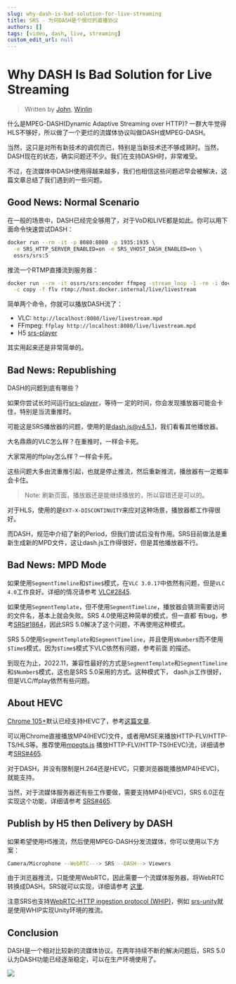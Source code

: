 ```yaml
---
slug: why-dash-is-bad-solution-for-live-streaming
title: SRS - 为何DASH是个很烂的直播协议
authors: []
tags: [video, dash, live, streaming]
custom_edit_url: null
---
```


# Why DASH Is Bad Solution for Live Streaming

> Written by [John](https://github.com/xiaozhihong), [Winlin](https://github.com/winlinvip)

什么是MPEG-DASH(Dynamic Adaptive Streaming over HTTP)? 一群大牛觉得HLS不够好，所以做了一个更烂的流媒体协议叫做DASH或MPEG-DASH。

当然，这只是对所有新技术的调侃而已，特别是当新技术还不够成熟时。当然，DASH现在的状态，确实问题还不少。我们在支持DASH时，非常难受。

不过，在流媒体中DASH使用得越来越多，我们也相信这些问题迟早会被解决，这篇文章总结了我们遇到的一些问题。

<!--truncate-->

## Good News: Normal Scenario

在一般的场景中，DASH已经完全够用了，对于VoD和LIVE都是如此。你可以用下面命令快速尝试DASH：

```bash
docker run --rm -it -p 8080:8080 -p 1935:1935 \
  -e SRS_HTTP_SERVER_ENABLED=on -e SRS_VHOST_DASH_ENABLED=on \
  ossrs/srs:5
```

推流一个RTMP直播流到服务器：

```bash
docker run --rm -it ossrs/srs:encoder ffmpeg -stream_loop -1 -re -i doc/source.flv \
  -c copy -f flv rtmp://host.docker.internal/live/livestream
```

简单两个命令，你就可以播放DASH流了：

* VLC: `http://localhost:8080/live/livestream.mpd`
* FFmpeg: `ffplay http://localhost:8080/live/livestream.mpd`
* H5 [srs-player](http://localhost:8080/players/srs_player.html?stream=livestream.mpd&autostart=true)

其实用起来还是非常简单的。

## Bad News: Republishing

DASH的问题到底有哪些？

如果你尝试长时间运行[srs-player](http://localhost:8080/players/srs_player.html?stream=livestream.mpd&autostart=true)，等待一
定的时间，你会发现播放器可能会卡住，特别是当流重推时。

可能这是SRS播放器的问题，使用的是[dash.js@v4.5.1](https://github.com/Dash-Industry-Forum/dash.js)，我们看看其他播放器。

大名鼎鼎的VLC怎么样？在重推时，一样会卡死。

大家常用的ffplay怎么样？一样会卡死。

这些问题大多由流重推引起，也就是停止推流，然后重新推流，播放器有一定概率会卡住。

> Note: 刷新页面，播放器还是能继续播放的，所以容错还是可以的。

对于HLS，使用的是`EXT-X-DISCONTINUITY`来应对这种场景，播放器都工作得很好。

而DASH，规范中介绍了新的Period，但我们尝试后没有作用。SRS目前做法是重新生成新的MPD文件，这让dash.js工作得很好，但是其他播放器不行。

## Bad News: MPD Mode

如果使用`SegmentTimeline`和`$Time$`模式，在`VLC 3.0.17`中依然有问题，但是`VLC 4.0`工作良好。详细的情况请参考
[VLC#2845](https://code.videolan.org/videolan/vlc/-/merge_requests/2845).

如果使用`SegmentTemplate`，但不使用`SegmentTimeline`，播放器会猜测需要访问的文件名，基本上就会失败。SRS 4.0使用这种简单的模式，但一直都
有bug，参考[SRS#1864](https://github.com/ossrs/srs/issues/1864)，因此SRS 5.0解决了这个问题，不再使用这种模式。

SRS 5.0使用`SegmentTemplate`和`SegmentTimeline`，并且使用`$Number$`而不使用`$Time$`模式，因为`$Time$`模式下VLC依然有问题，参考前面
的描述。

到现在为止，2022.11，兼容性最好的方式是`SegmentTemplate`和`SegmentTimeline`和`$Number$`模式，这也是SRS 5.0采用的方式。这种模式下，
dash.js工作很好，但是VLC/ffplay依然有些问题。

## About HEVC

[Chrome 105+](https://caniuse.com/?search=HEVC)默认已经支持HEVC了，参考[这篇文章](https://zhuanlan.zhihu.com/p/541082191).

可以用Chrome直接播放MP4(HEVC)文件，或者用MSE来播放HTTP-FLV/HTTP-TS/HLS等。推荐使用[mpegts.js](https://github.com/xqq/mpegts.js)
播放HTTP-FLV/HTTP-TS(HEVC)流，详细请参考[SRS#465](https://github.com/ossrs/srs/issues/465#usage).

对于DASH，并没有限制是H.264还是HEVC，只要浏览器能播放MP4(HEVC)，就能支持。

当然，对于流媒体服务器还有些工作要做，需要支持MP4(HEVC)，SRS 6.0正在实现这个功能，详细请参考
[SRS#465](https://github.com/ossrs/srs/issues/465#status-of-hevc-in-srs).

## Publish by H5 then Delivery by DASH

如果希望使用H5推流，然后使用MPEG-DASH分发流媒体，你可以使用以下方案：

```bash
Camera/Microphone --WebRTC---> SRS --DASH--> Viewers
```

由于浏览器推流，只能使用WebRTC，因此需要一个流媒体服务器，将WebRTC转换成DASH。SRS就可以实现，详细请参考
[这里](../docs/v5/doc/getting-started#webrtc-for-live-streaming).

注意SRS也支持[WebRTC-HTTP ingestion protocol (WHIP)](https://datatracker.ietf.org/doc/draft-ietf-wish-whip/)，例如
[srs-unity](https://github.com/ossrs/srs-unity)就是使用WHIP实现Unity环境的推流。

## Conclusion

DASH是一个相对比较新的流媒体协议。在两年持续不断的解决问题后，SRS 5.0认为DASH功能已经逐渐稳定，可以在生产环境使用了。

![](https://ossrs.net/gif/v1/sls.gif?site=ossrs.net&path=/lts/blog-zh/2022-11-25-DASH-Issues)

